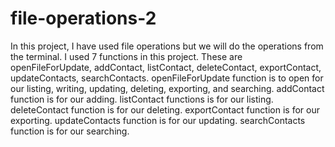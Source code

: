 # file-operations-2
In this project, I have used file operations but we will do the operations from the terminal.
I used 7 functions in this project. These are openFileForUpdate, addContact, listContact, deleteContact, exportContact, updateContacts, searchContacts.
openFileForUpdate function is to open for our listing, writing, updating, deleting, exporting, and searching.
addContact function is for our adding.
listContact functions is for our listing.
deleteContact function is for our deleting.
exportContact function is for our exporting.
updateContacts function is for our updating.
searchContacts function is for our searching.
